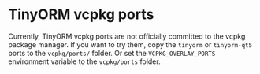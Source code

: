 # TinyORM vcpkg ports

Currently, TinyORM vcpkg ports are not officially committed to the vcpkg package manager. If you want to try them, copy the `tinyorm` or `tinyorm-qt5` ports to the `vcpkg/ports/` folder. Or set the `VCPKG_OVERLAY_PORTS` environment variable to the `vcpkg/ports` folder.
